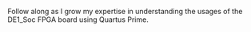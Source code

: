 Follow along as I grow my expertise in understanding the usages of the DE1_Soc FPGA board using Quartus Prime.
